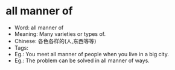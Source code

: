 # all manner of

- Word: all manner of
- Meaning: Many varieties or types of.
- Chinese: 各色各样的(人,东西等等)
- Tags: 
- Eg.: You meet all manner of people when you live in a big city.
- Eg.: The problem can be solved in all manner of ways.
